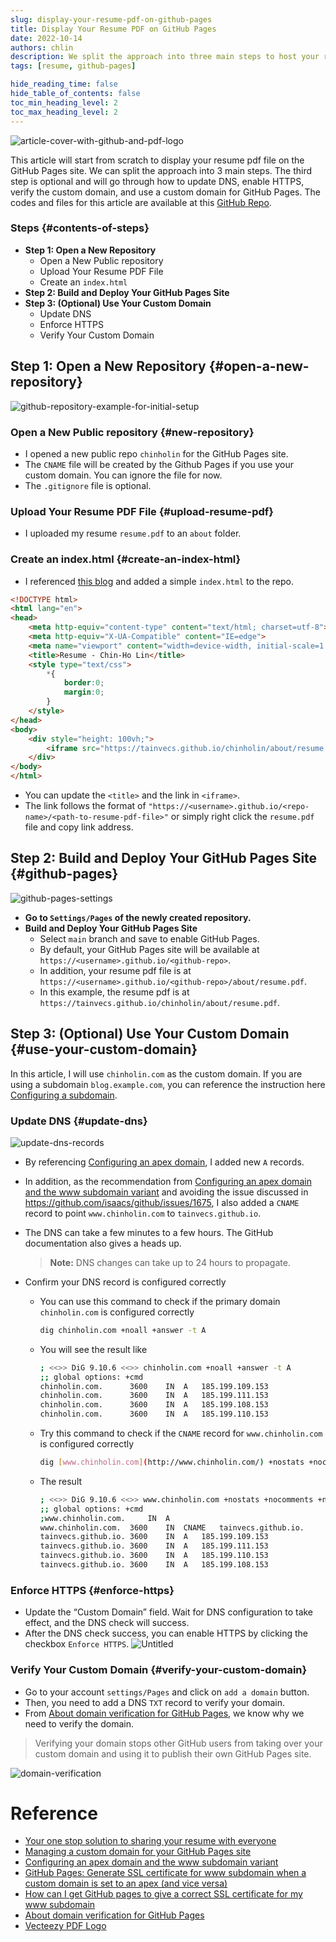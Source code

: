 ```yaml
---
slug: display-your-resume-pdf-on-github-pages
title: Display Your Resume PDF on GitHub Pages
date: 2022-10-14
authors: chlin
description: We split the approach into three main steps to host your resume pdf on GitHub Pages. The third step is optional and will go through how to use your custom domain.
tags: [resume, github-pages]

hide_reading_time: false
hide_table_of_contents: false
toc_min_heading_level: 2
toc_max_heading_level: 2
---
```



![article-cover-with-github-and-pdf-logo](./pdf_github.jpeg)

This article will start from scratch to display your resume pdf file on the GitHub Pages site.
We can split the approach into 3 main steps.  <!--truncate-->
The third step is optional and will go through how to update DNS, enable HTTPS, verify the custom domain, and use a custom domain for GitHub Pages.
The codes and files for this article are available at this [GitHub Repo](https://github.com/tainvecs/chinholin/tree/b38c5cdabd5c20272420ef258fc61fccf5fcee59).


### Steps {#contents-of-steps}
- **Step 1: Open a New Repository**
  - Open a New Public repository
  - Upload Your Resume PDF File
  - Create an `index.html`
- **Step 2: Build and Deploy Your GitHub Pages Site**
- **Step 3: (Optional) Use Your Custom Domain**
  - Update DNS
  - Enforce HTTPS
  - Verify Your Custom Domain


## **Step 1: Open a New Repository** {#open-a-new-repository}

![github-repository-example-for-initial-setup](./repo.png)

### **Open a New Public repository** {#new-repository}
- I opened a new public repo `chinholin` for the GitHub Pages site.
- The `CNAME` file will be created by the Github Pages if you use your custom domain. You can ignore the file for now.
- The `.gitignore` file is optional.

### **Upload Your Resume PDF File** {#upload-resume-pdf}
- I uploaded my resume `resume.pdf` to an `about` folder.

### **Create an index.html** {#create-an-index-html}
- I referenced [this blog](https://jai-dewani.github.io/blogs/one-stop-solution-to-sharing-your-resume/) and added a simple `index.html` to the repo.
```html
<!DOCTYPE html>
<html lang="en">
<head>
    <meta http-equiv="content-type" content="text/html; charset=utf-8">
    <meta http-equiv="X-UA-Compatible" content="IE=edge">
    <meta name="viewport" content="width=device-width, initial-scale=1.0">
    <title>Resume - Chin-Ho Lin</title>
    <style type="text/css">
        *{
            border:0;
            margin:0;
        }
    </style>
</head>
<body>
    <div style="height: 100vh;">
        <iframe src="https://tainvecs.github.io/chinholin/about/resume.pdf" width="100%" height="100%"></iframe>
    </div>
</body>
</html>
```
- You can update the `<title>` and the link in `<iframe>`.
- The link follows the format of `"https://<username>.github.io/<repo-name>/<path-to-resume-pdf-file>"` or simply right click the `resume.pdf` file and copy link address.


## Step 2: Build and Deploy Your GitHub Pages Site {#github-pages}

![github-pages-settings](./github-pages-1.png)

- **Go to `Settings/Pages` of the newly created repository.**
- **Build and Deploy Your GitHub Pages Site**
  - Select `main` branch and save to enable GitHub Pages.
  - By default, your GitHub Pages site will be available at `https://<username>.github.io/<github-repo>`.
  - In addition, your resume pdf file is at `https://<username>.github.io/<github-repo>/about/resume.pdf`.
  - In this example, the resume pdf is at `https://tainvecs.github.io/chinholin/about/resume.pdf`.


## Step 3: (Optional) Use Your Custom Domain {#use-your-custom-domain}

In this article, I will use `chinholin.com` as the custom domain.
If you are using a subdomain `blog.example.com`, you can reference the instruction here [Configuring a subdomain](https://docs.github.com/en/pages/configuring-a-custom-domain-for-your-github-pages-site/managing-a-custom-domain-for-your-github-pages-site#configuring-a-subdomain).

### **Update DNS** {#update-dns}

![update-dns-records](./dns.png)

- By referencing [Configuring an apex domain](https://docs.github.com/en/pages/configuring-a-custom-domain-for-your-github-pages-site/managing-a-custom-domain-for-your-github-pages-site#configuring-an-apex-domain), I added new `A` records.

- In addition, as the recommendation from [Configuring an apex domain and the www subdomain variant](https://docs.github.com/en/pages/configuring-a-custom-domain-for-your-github-pages-site/managing-a-custom-domain-for-your-github-pages-site#configuring-an-apex-domain-and-the-www-subdomain-variant) and avoiding the issue discussed in https://github.com/isaacs/github/issues/1675, I also added a `CNAME` record to point `www.chinholin.com` to `tainvecs.github.io`.

- The DNS can take a few minutes to a few hours. The GitHub documentation also gives a heads up.
  > **Note:** DNS changes can take up to 24 hours to propagate.

- Confirm your DNS record is configured correctly
  - You can use this command to check if the primary domain `chinholin.com` is configured correctly
    ```bash
    dig chinholin.com +noall +answer -t A
    ```

  - You will see the result like
    ```bash
    ; <<>> DiG 9.10.6 <<>> chinholin.com +noall +answer -t A
    ;; global options: +cmd
    chinholin.com.		3600	IN	A	185.199.109.153
    chinholin.com.		3600	IN	A	185.199.111.153
    chinholin.com.		3600	IN	A	185.199.108.153
    chinholin.com.		3600	IN	A	185.199.110.153
    ```

  - Try this command to check if the `CNAME` record for `www.chinholin.com` is configured correctly
    ```bash
    dig [www.chinholin.com](http://www.chinholin.com/) +nostats +nocomments +nocmd
    ```

  - The result
    ```bash
    ; <<>> DiG 9.10.6 <<>> www.chinholin.com +nostats +nocomments +nocmd
    ;; global options: +cmd
    ;www.chinholin.com.		IN	A
    www.chinholin.com.	3600	IN	CNAME	tainvecs.github.io.
    tainvecs.github.io.	3600	IN	A	185.199.109.153
    tainvecs.github.io.	3600	IN	A	185.199.111.153
    tainvecs.github.io.	3600	IN	A	185.199.110.153
    tainvecs.github.io.	3600	IN	A	185.199.108.153
    ```

### **Enforce HTTPS** {#enforce-https}
  - Update the “Custom Domain” field. Wait for DNS configuration to take effect, and the DNS check will success.
  - After the DNS check success, you can enable HTTPS by clicking the checkbox `Enforce HTTPS`.
  ![Untitled](./github-pages-2.png)

### **Verify Your Custom Domain** {#verify-your-custom-domain}
  - Go to your account `settings/Pages` and click on `add a domain` button.
  - Then, you need to add a DNS `TXT` record to verify your domain.
  - From [About domain verification for GitHub Pages](https://docs.github.com/en/pages/configuring-a-custom-domain-for-your-github-pages-site/verifying-your-custom-domain-for-github-pages#about-domain-verification-for-github-pages), we know why we need to verify the domain.

  > Verifying your domain stops other GitHub users from taking over your custom domain and using it to publish their own GitHub Pages site.

  ![domain-verification](./verify.png)


# Reference

- [Your one stop solution to sharing your resume with everyone](https://jai-dewani.github.io/blogs/one-stop-solution-to-sharing-your-resume/)
- [Managing a custom domain for your GitHub Pages site](https://docs.github.com/en/pages/configuring-a-custom-domain-for-your-github-pages-site/managing-a-custom-domain-for-your-github-pages-site#configuring-an-apex-domain)
- [Configuring an apex domain and the www subdomain variant](https://docs.github.com/en/pages/configuring-a-custom-domain-for-your-github-pages-site/managing-a-custom-domain-for-your-github-pages-site#configuring-an-apex-domain-and-the-www-subdomain-variant)
- [GitHub Pages: Generate SSL certificate for www subdomain when a custom domain is set to an apex (and vice versa)](https://github.com/isaacs/github/issues/1675)
- [How can I get GitHub pages to give a correct SSL certificate for my www subdomain](https://stackoverflow.com/questions/67043175/how-can-i-get-github-pages-to-give-a-correct-ssl-certificate-for-my-www-subdomai)
- [About domain verification for GitHub Pages](https://docs.github.com/en/pages/configuring-a-custom-domain-for-your-github-pages-site/verifying-your-custom-domain-for-github-pages#about-domain-verification-for-github-pages)
- [Vecteezy PDF Logo](https://www.vecteezy.com/vector-art/3399479-modern-flat-design-of-pdf-file-icon-for-web)
